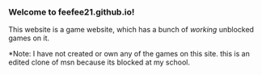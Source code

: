 ### Welcome to feefee21.github.io!
This website is a game website, which has a bunch of *working* unblocked games on it.

*Note: I have not created or own any of the games on this site.
this is an edited clone of msn because its blocked at my school.

<!--
**msn-21/msn-21** is a ✨ _special_ ✨ repository because its `README.md` (this file) appears on your GitHub profile.

Here are some ideas to get you started:

- 🔭 I’m currently working on ...
- 🌱 I’m currently learning ...
- 👯 I’m looking to collaborate on ...
- 🤔 I’m looking for help with ...
- 💬 Ask me about ...
- 📫 How to reach me: ...
- 😄 Pronouns: ...
- ⚡ Fun fact: ...
-->
